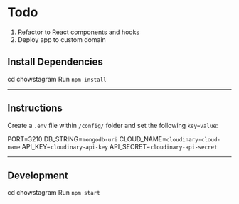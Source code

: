 # Todo

1. Refactor to React components and hooks
2. Deploy app to custom domain

## Install Dependencies

cd chowstagram
Run `npm install`

---

## Instructions

Create a `.env` file within `/config/` folder and set the following `key=value`:

PORT=3210
DB_STRING=`mongodb-uri`
CLOUD_NAME=`cloudinary-cloud-name`
API_KEY=`cloudinary-api-key`
API_SECRET=`cloudinary-api-secret`

---

## Development

cd chowstagram
Run `npm start`
